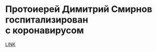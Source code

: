 # Протоиерей Димитрий Смирнов госпитализирован с коронавирусом



[LINK](https://varlamov.ru/3885706.html)